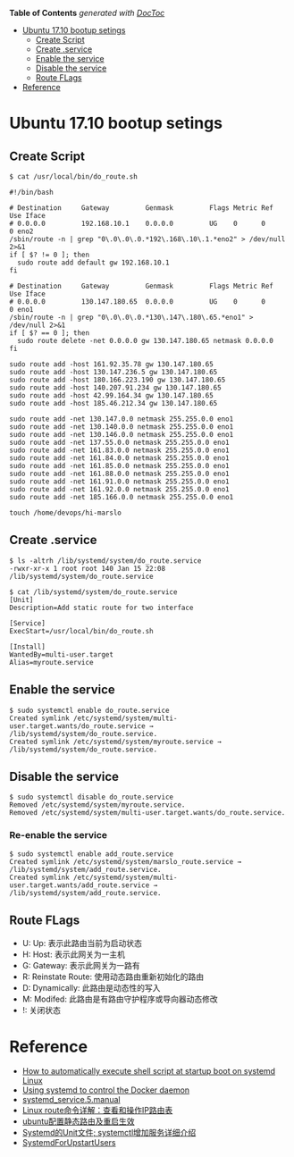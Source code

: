 <!-- START doctoc generated TOC please keep comment here to allow auto update -->
<!-- DON'T EDIT THIS SECTION, INSTEAD RE-RUN doctoc TO UPDATE -->
**Table of Contents**  *generated with [DocToc](https://github.com/thlorenz/doctoc)*

- [Ubuntu 17.10 bootup setings](#ubuntu-1710-bootup-setings)
  - [Create Script](#create-script)
  - [Create <name>.service](#create-nameservice)
  - [Enable the service](#enable-the-service)
  - [Disable the service](#disable-the-service)
  - [Route FLags](#route-flags)
- [Reference](#reference)

<!-- END doctoc generated TOC please keep comment here to allow auto update -->

# Ubuntu 17.10 bootup setings
## Create Script

    $ cat /usr/local/bin/do_route.sh

    #!/bin/bash

    # Destination     Gateway         Genmask         Flags Metric Ref    Use Iface
    # 0.0.0.0         192.168.10.1    0.0.0.0         UG    0      0        0 eno2
    /sbin/route -n | grep "0\.0\.0\.0.*192\.168\.10\.1.*eno2" > /dev/null 2>&1
    if [ $? != 0 ]; then
      sudo route add default gw 192.168.10.1
    fi

    # Destination     Gateway         Genmask         Flags Metric Ref    Use Iface
    # 0.0.0.0         130.147.180.65  0.0.0.0         UG    0      0        0 eno1
    /sbin/route -n | grep "0\.0\.0\.0.*130\.147\.180\.65.*eno1" > /dev/null 2>&1
    if [ $? == 0 ]; then
      sudo route delete -net 0.0.0.0 gw 130.147.180.65 netmask 0.0.0.0
    fi

    sudo route add -host 161.92.35.78 gw 130.147.180.65
    sudo route add -host 130.147.236.5 gw 130.147.180.65
    sudo route add -host 180.166.223.190 gw 130.147.180.65
    sudo route add -host 140.207.91.234 gw 130.147.180.65
    sudo route add -host 42.99.164.34 gw 130.147.180.65
    sudo route add -host 185.46.212.34 gw 130.147.180.65

    sudo route add -net 130.147.0.0 netmask 255.255.0.0 eno1
    sudo route add -net 130.140.0.0 netmask 255.255.0.0 eno1
    sudo route add -net 130.146.0.0 netmask 255.255.0.0 eno1
    sudo route add -net 137.55.0.0 netmask 255.255.0.0 eno1
    sudo route add -net 161.83.0.0 netmask 255.255.0.0 eno1
    sudo route add -net 161.84.0.0 netmask 255.255.0.0 eno1
    sudo route add -net 161.85.0.0 netmask 255.255.0.0 eno1
    sudo route add -net 161.88.0.0 netmask 255.255.0.0 eno1
    sudo route add -net 161.91.0.0 netmask 255.255.0.0 eno1
    sudo route add -net 161.92.0.0 netmask 255.255.0.0 eno1
    sudo route add -net 185.166.0.0 netmask 255.255.0.0 eno1

    touch /home/devops/hi-marslo

## Create <name>.service

    $ ls -altrh /lib/systemd/system/do_route.service
    -rwxr-xr-x 1 root root 140 Jan 15 22:08 /lib/systemd/system/do_route.service

    $ cat /lib/systemd/system/do_route.service
    [Unit]
    Description=Add static route for two interface

    [Service]
    ExecStart=/usr/local/bin/do_route.sh

    [Install]
    WantedBy=multi-user.target
    Alias=myroute.service


## Enable the service

    $ sudo systemctl enable do_route.service
    Created symlink /etc/systemd/system/multi-user.target.wants/do_route.service → /lib/systemd/system/do_route.service.
    Created symlink /etc/systemd/system/myroute.service → /lib/systemd/system/do_route.service.

## Disable the service

    $ sudo systemctl disable do_route.service
    Removed /etc/systemd/system/myroute.service.
    Removed /etc/systemd/system/multi-user.target.wants/do_route.service.

### Re-enable the service

    $ sudo systemctl enable add_route.service
    Created symlink /etc/systemd/system/marslo_route.service → /lib/systemd/system/add_route.service.
    Created symlink /etc/systemd/system/multi-user.target.wants/add_route.service → /lib/systemd/system/add_route.service.

## Route FLags
- U: Up: 表示此路由当前为启动状态
- H: Host: 表示此网关为一主机
- G: Gateway: 表示此网关为一路有
- R: Reinstate Route: 使用动态路由重新初始化的路由
- D: Dynamically: 此路由是动态性的写入
- M: Modifed: 此路由是有路由守护程序或导向器动态修改
- !: 关闭状态


# Reference
- [How to automatically execute shell script at startup boot on systemd Linux](https://linuxconfig.org/how-to-automatically-execute-shell-script-at-startup-boot-on-systemd-linux)
- [Using systemd to control the Docker daemon](https://success.docker.com/article/Using_systemd_to_control_the_Docker_daemon)
- [systemd_service.5.manual](http://manpages.ubuntu.com/manpages/zesty/man5/systemd.service.5.html)
- [Linux route命令详解：查看和操作IP路由表](http://network.51cto.com/art/201503/469761.htm)
- [ubuntu配置静态路由及重启生效](http://www.mamicode.com/info-detail-1704736.html)
- [Systemd的Unit文件; systemctl增加服务详细介绍](http://blog.csdn.net/shuaixingi/article/details/49641721)
- [SystemdForUpstartUsers](https://wiki.ubuntu.com/SystemdForUpstartUsers)
